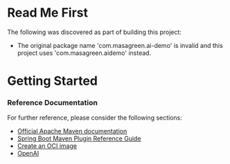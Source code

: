 # Read Me First
The following was discovered as part of building this project:

* The original package name 'com.masagreen.ai-demo' is invalid and this project uses 'com.masagreen.aidemo' instead.

# Getting Started

### Reference Documentation
For further reference, please consider the following sections:

* [Official Apache Maven documentation](https://maven.apache.org/guides/index.html)
* [Spring Boot Maven Plugin Reference Guide](https://docs.spring.io/spring-boot/docs/3.2.4/maven-plugin/reference/html/)
* [Create an OCI image](https://docs.spring.io/spring-boot/docs/3.2.4/maven-plugin/reference/html/#build-image)
* [OpenAI](https://docs.spring.io/spring-ai/reference/api/clients/openai-chat.html)


